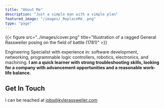 ```yaml
---
title: "About Me"
description: "Just a simple man with a simple plan"
featured_image: "/images/_ReplaceMe_.png"
type: "page"
---
```

{{< figure src="../images/cover.png" title="Illustration of a ragged General Rassweiler posing on the field of battle (1781)" >}}

 Engineering Specialist with experience in: software development, networking, programmable logic controllers, robotics, electronics, and machining. **I am a quick learner with strong troubleshooting skills, looking for a company with advancement opportunities and a reasonable work-life balance.** 

## Get In Touch

I can be reached at [jobs@kylerassweiler.com](mailto:jobs@kylerassweiler.com)

